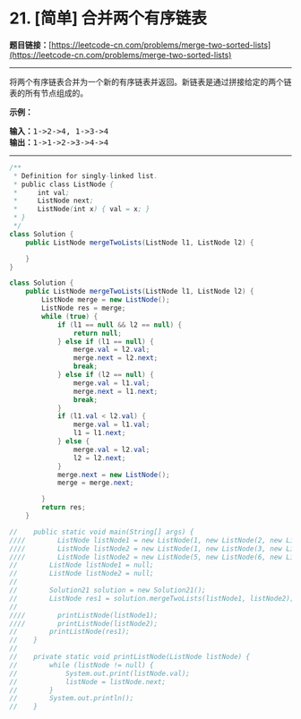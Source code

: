 # 21. [简单] 合并两个有序链表

**题目链接：**[https://leetcode-cn.com/problems/merge-two-sorted-lists](https://leetcode-cn.com/problems/merge-two-sorted-lists)

---

<div class="content__1Y2H">
 <div class="notranslate">
  <p>将两个有序链表合并为一个新的有序链表并返回。新链表是通过拼接给定的两个链表的所有节点组成的。&nbsp;</p> 
  <p><strong>示例：</strong></p> 
  <pre class="language-text"><strong>输入：</strong>1-&gt;2-&gt;4, 1-&gt;3-&gt;4
<strong>输出：</strong>1-&gt;1-&gt;2-&gt;3-&gt;4-&gt;4
</pre> 
 </div>
</div>

---

```java
/**
 * Definition for singly-linked list.
 * public class ListNode {
 *     int val;
 *     ListNode next;
 *     ListNode(int x) { val = x; }
 * }
 */
class Solution {
    public ListNode mergeTwoLists(ListNode l1, ListNode l2) {

    }
}
```

```java
class Solution {
    public ListNode mergeTwoLists(ListNode l1, ListNode l2) {
        ListNode merge = new ListNode();
        ListNode res = merge;
        while (true) {
            if (l1 == null && l2 == null) {
                return null;
            } else if (l1 == null) {
                merge.val = l2.val;
                merge.next = l2.next;
                break;
            } else if (l2 == null) {
                merge.val = l1.val;
                merge.next = l1.next;
                break;
            }
            if (l1.val < l2.val) {
                merge.val = l1.val;
                l1 = l1.next;
            } else {
                merge.val = l2.val;
                l2 = l2.next;
            }
            merge.next = new ListNode();
            merge = merge.next;

        }
        return res;
    }

//    public static void main(String[] args) {
////        ListNode listNode1 = new ListNode(1, new ListNode(2, new ListNode(4)));
////        ListNode listNode2 = new ListNode(1, new ListNode(3, new ListNode(4)));
////        ListNode listNode2 = new ListNode(5, new ListNode(6, new ListNode(7)));
//        ListNode listNode1 = null;
//        ListNode listNode2 = null;
//
//        Solution21 solution = new Solution21();
//        ListNode res1 = solution.mergeTwoLists(listNode1, listNode2);
//
////        printListNode(listNode1);
////        printListNode(listNode2);
//        printListNode(res1);
//    }
//
//    private static void printListNode(ListNode listNode) {
//        while (listNode != null) {
//            System.out.print(listNode.val);
//            listNode = listNode.next;
//        }
//        System.out.println();
//    }

```
